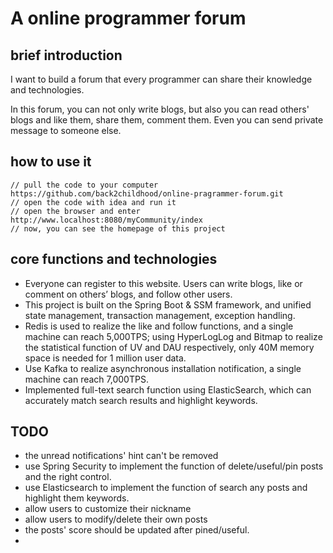 # A online programmer forum
## brief introduction
I want to build a forum that every programmer can share their knowledge and technologies.

In this forum, you can not only write blogs, but also you can read others' blogs and like them, share them, comment them. Even you can send private message to someone else.

## how to use it
```
// pull the code to your computer
https://github.com/back2childhood/online-pragrammer-forum.git
// open the code with idea and run it
// open the browser and enter 
http://www.localhost:8080/myCommunity/index
// now, you can see the homepage of this project
```
## core functions and technologies
* Everyone can register to this website. Users can write blogs, like or comment on others’ blogs, and follow other users.
* This project is built on the Spring Boot & SSM framework, and unified state management, transaction management, exception handling.
* Redis is used to realize the like and follow functions, and a single machine can reach 5,000TPS; using HyperLogLog and Bitmap to realize the statistical function of UV and DAU respectively, only 40M memory space is needed for 1 million user data.
* Use Kafka to realize asynchronous installation notification, a single machine can reach 7,000TPS.
* Implemented full-text search function using ElasticSearch, which can accurately match search results and highlight keywords.

## TODO
* the unread notifications' hint can't be removed
* use Spring Security to implement the function of delete/useful/pin posts and the right control.
* use Elasticsearch to implement the function of search any posts and highlight them keywords.
* allow users to customize their nickname
* allow users to modify/delete their own posts
* the posts' score should be updated after pined/useful.
* 